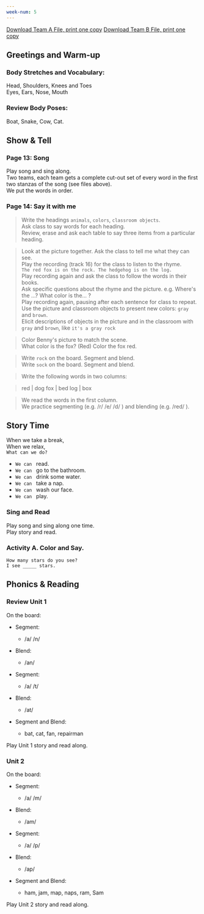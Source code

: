 ```yaml
---
week-num: 5
---
```



<a class="button" href="https://drive.google.com/open?id=0B2udwoaMmP7hYlZJeE1BZWhkRHM">Download Team A File, print one copy</a>
<a class="button" href="https://drive.google.com/open?id=0B2udwoaMmP7hWHp5enRHYXBMSzA">Download Team B File, print one copy</a>

## Greetings and Warm-up

### Body Stretches and Vocabulary:

Head, Shoulders, Knees and Toes  
Eyes, Ears, Nose, Mouth  

### Review Body Poses:

Boat, Snake, Cow, Cat.

## Show & Tell

### Page 13: Song

Play song and sing along.  
Two teams, each team gets a complete cut-out set of every word in the first two stanzas of the song (see files above).  
We put the words in order.

### Page 14: Say it with me

> Write the headings `animals`, `colors`, `classroom objects`.  
> Ask class to say words for each heading.  
> Review, erase and ask each table to say three items from a particular heading.

> Look at the picture together. Ask the class to tell me what they can see.  
> Play the recording (track 16) for the class to listen to the rhyme.  
> `The red fox is on the rock. The hedgehog is on the log.`  
> Play recording again and ask the class to follow the words in their books.  
> Ask specific questions about the rhyme and the picture. e.g. Where's the ...? What color is the... ?  
> Play recording again, pausing after each sentence for class to repeat.  
> Use the picture and classroom objects to present new colors: `gray` and `brown`.  
> Elicit descriptions of objects in the picture and in the classroom with `gray` and `brown`, like `it's a gray rock`

> Color Benny's picture to match the scene.  
> What color is the fox? (Red) Color the fox red.

> Write `rock` on the board. Segment and blend.  
> Write `sock` on the board. Segment and blend.

> Write the following words in two columns:

> red | dog
> fox | bed
> log | box

> We read the words in the first column.  
> We practice segmenting (e.g. /r/ /e/ /d/ ) and blending (e.g. /red/ ).

## Story Time

When we take a break,  
When we relax,  
`What can we do?`

- `We can ` read.
- `We can ` go to the bathroom.
- `We can ` drink some water.
- `We can ` take a nap.
- `We can ` wash our face.
- `We can ` play.

### Sing and Read

Play song and sing along one time.  
Play story and read.

### Activity A. Color and Say.

```
How many stars do you see?
I see _____ stars.
```

## Phonics & Reading

### Review Unit 1

On the board:

- Segment:
  - /a/ /n/
- Blend:
  - /an/

- Segment:
  - /a/ /t/
- Blend:
  - /at/

- Segment and Blend:
  - bat, cat, fan, repairman

Play Unit 1 story and read along.

### Unit 2

On the board:

- Segment:
  - /a/ /m/
- Blend:
  - /am/

- Segment:
  - /a/ /p/
- Blend:
  - /ap/

- Segment and Blend:
  - ham, jam, map, naps, ram, Sam

Play Unit 2 story and read along.

